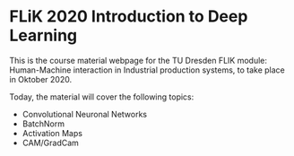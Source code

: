 # FLiK 2020 Introduction to Deep Learning

This is the course material webpage for the TU Dresden FLIK module: Human-Machine interaction in Industrial production systems, to take place in Oktober 2020.

Today, the material will cover the following topics:

- Convolutional Neuronal Networks 
- BatchNorm
- Activation Maps
- CAM/GradCam


   